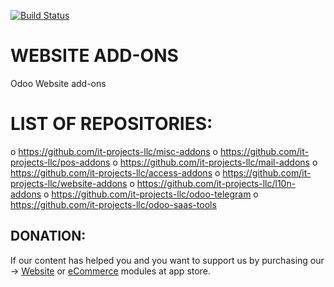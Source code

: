 [![Build Status](https://travis-ci.com/it-projects-llc/website-addons.svg?branch=13.0)](https://travis-ci.com/it-projects-llc/website-addons)

# WEBSITE ADD-ONS
  Odoo Website add-ons

# LIST OF REPOSITORIES:

o https://github.com/it-projects-llc/misc-addons
o https://github.com/it-projects-llc/pos-addons
o https://github.com/it-projects-llc/mail-addons
o https://github.com/it-projects-llc/access-addons
o https://github.com/it-projects-llc/website-addons
o https://github.com/it-projects-llc/l10n-addons
o https://github.com/it-projects-llc/odoo-telegram
o https://github.com/it-projects-llc/odoo-saas-tools

## DONATION:

If our content has helped you and you want to support us by purchasing our -> [Website](https://apps.odoo.com/apps/modules/category/Website/browse?price=Paid&order=Newest&author=IT-Projects+LLC) or [eCommerce](https://apps.odoo.com/apps/modules/category/eCommerce/browse?price=Paid&order=Newest&author=IT-Projects+LLC) modules at app store.
